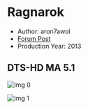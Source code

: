 # Ragnarok

* Author: aron7awol
* [Forum Post](https://www.avsforum.com/threads/bass-eq-for-filtered-movies.2995212/post-57669712)
* Production Year: 2013

## DTS-HD MA 5.1

![img 0](https://i.imgur.com/Ae0a0mZ.jpg)

![img 1](https://i.imgur.com/TIWqLoF.jpg)

